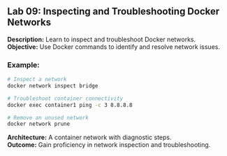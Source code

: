 ## Lab 09: Inspecting and Troubleshooting Docker Networks

**Description:** Learn to inspect and troubleshoot Docker networks.  
**Objective:** Use Docker commands to identify and resolve network issues.  

### Example:
```bash
# Inspect a network
docker network inspect bridge

# Troubleshoot container connectivity
docker exec container1 ping -c 3 8.8.8.8

# Remove an unused network
docker network prune
```

**Architecture:** A container network with diagnostic steps.  
**Outcome:** Gain proficiency in network inspection and troubleshooting.
